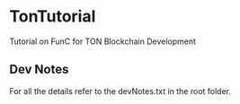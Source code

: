 # TonTutorial
Tutorial on FunC for TON Blockchain Development

## Dev Notes
For all the details refer to the devNotes.txt in the root folder. 